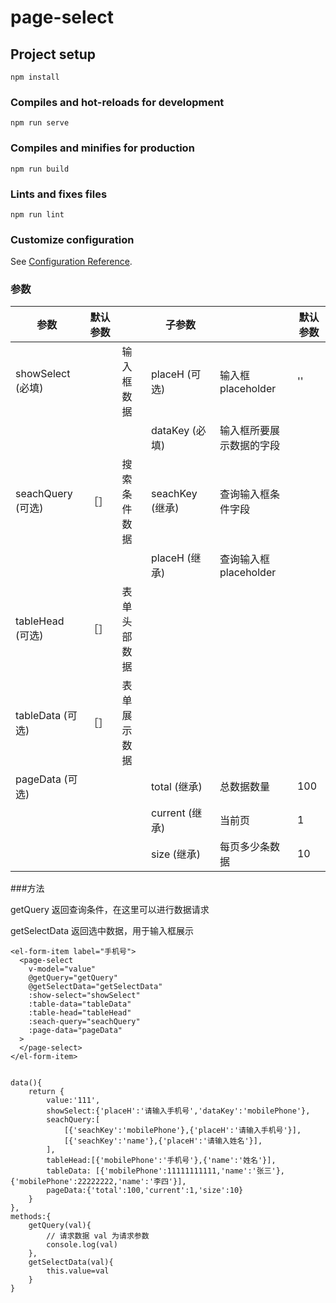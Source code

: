 # page-select

## Project setup
```
npm install
```

### Compiles and hot-reloads for development
```
npm run serve
```

### Compiles and minifies for production
```
npm run build
```

### Lints and fixes files
```
npm run lint
```

### Customize configuration
See [Configuration Reference](https://cli.vuejs.org/config/).

### 参数

| 参数              | 默认参数 |              | 子参数          |                          | 默认参数 |
| ----------------- | -------- | ------------ | --------------- | ------------------------ | -------- |
| showSelect (必填) |          | 输入框数据   | placeH (可选)   | 输入框placeholder        | ''       |
|                   |          |              | dataKey (必填)  | 输入框所要展示数据的字段 |          |
| seachQuery (可选) | ［］     | 搜索条件数据 | seachKey (继承) | 查询输入框条件字段       |          |
|                   |          |              | placeH (继承)   | 查询输入框placeholder    |          |
| tableHead (可选)  | ［］     | 表单头部数据 |                 |                          |          |
| tableData (可选)  | ［］     | 表单展示数据 |                 |                          |          |
| pageData (可选)   |          |              | total (继承)    | 总数据数量               | 100      |
|                   |          |              | current (继承)  | 当前页                   | 1        |
|                   |          |              | size (继承)     | 每页多少条数据           | 10       |

###方法

getQuery
返回查询条件，在这里可以进行数据请求

getSelectData
返回选中数据，用于输入框展示

```
<el-form-item label="手机号">
  <page-select 
    v-model="value"
    @getQuery="getQuery" 
    @getSelectData="getSelectData"
    :show-select="showSelect"
    :table-data="tableData" 
    :table-head="tableHead" 
    :seach-query="seachQuery"
    :page-data="pageData"
  >
  </page-select>
</el-form-item>


data(){
	return {
		value:'111',
		showSelect:{'placeH':'请输入手机号','dataKey':'mobilePhone'},
		seachQuery:[
			[{'seachKey':'mobilePhone'},{'placeH':'请输入手机号'}], 
			[{'seachKey':'name'},{'placeH':'请输入姓名'}], 
		],
		tableHead:[{'mobilePhone':'手机号'},{'name':'姓名'}],
		tableData: [{'mobilePhone':11111111111,'name':'张三'},{'mobilePhone':22222222,'name':'李四'}],
		pageData:{'total':100,'current':1,'size':10}
	}
},
methods:{
	getQuery(val){
		// 请求数据 val 为请求参数
		console.log(val)
	},
	getSelectData(val){
		this.value=val
	}
}
```

